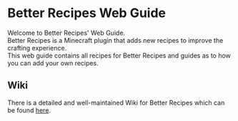 # Better Recipes Web Guide
Welcome to Better Recipes' Web Guide.<br>
Better Recipes is a Minecraft plugin that adds new recipes to improve the crafting experience. <br>
This web guide contains all recipes for Better Recipes and guides as to how you can add your own recipes. <br>
## Wiki
There is a detailed and well-maintained Wiki for Better Recipes which can be found [here](https://github.com/whatusernameisleft/BetterRecipes/wiki).
